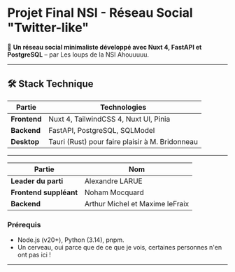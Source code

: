 # Projet Final NSI - Réseau Social "Twitter-like"

🚀 **Un réseau social minimaliste développé avec Nuxt 4, FastAPI et PostgreSQL** – par Les loups de la NSI Ahouuuuu.

---

## 🛠 Stack Technique

| Partie       | Technologies                                    |
| ------------ | ----------------------------------------------- |
| **Frontend** | Nuxt 4, TailwindCSS 4, Nuxt UI, Pinia           |
| **Backend**  | FastAPI, PostgreSQL, SQLModel                   |
| **Desktop**  | Tauri (Rust) pour faire plaisir à M. Bridonneau |

---

| Partie                 | Nom                             |
| ---------------------- | ------------------------------- |
| **Leader du parti**    | Alexandre LARUE                 |
| **Frontend suppléant** | Noham Mocquard                  |
| **Backend**            | Arthur Michel et Maxime leFraix |

### Prérequis

- Node.js (v20+), Python (3.14), pnpm.
- Un cerveau, oui parce que de ce que je vois, certaines personnes n'en ont pas ici !

---
